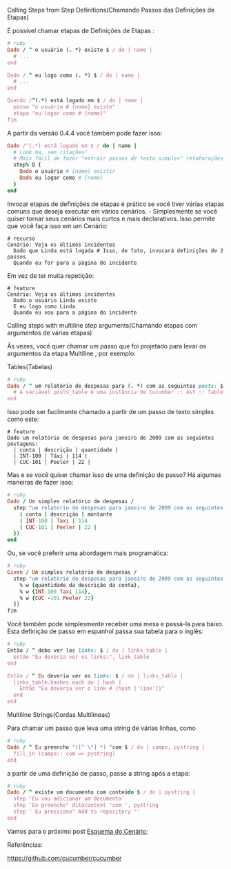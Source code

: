 Calling Steps from Step Definitions(Chamando Passos das Definições de Etapas)

É possível chamar etapas de Definições de Etapas :

```ruby
# ruby 
Dado / ^ o usuário (. *) existe $ / do | name | 
  # ... 
end 

Dado / ^ eu logo como (. *) $ / do | name | 
  # ... 
end 

Quando /^(.*) está logado em $ / do | name | 
  passo "o usuário # {nome} existe" 
  etapa "eu logar como # {nome}" 
fim
```

A partir da versão 0.4.4 você também pode fazer isso:

```ruby
Dado /^(.*) está logado em $ / do | name | 
  # Look ma, sem citações! 
  # Mais fácil de fazer "extrair passos de texto simples" refatorações com corte e colar! 
  step% Q { 
    Dado o usuário # {nome} existir 
    Dado eu logar como # {nome} 
  } 
end
```

Invocar etapas de definições de etapas é prático se você tiver várias etapas comuns que deseja executar em vários cenários. - Simplesmente se você quiser tornar seus cenários mais curtos e mais declarativos. Isso permite que você faça isso em um Cenário:

```
# recurso 
Cenário: Veja os últimos incidentes 
  Dado que Linda está logada # Isso, de fato, invocará definições de 2 passos 
  Quando eu for para a página do incidente
```

Em vez de ter muita repetição:

```
# feature 
Cenário: Veja os últimos incidentes 
  Dado o usuário Linda existe 
  E eu logo como Linda 
  Quando eu vou para a página do incidente
```

Calling steps with multiline step arguments(Chamando etapas com argumentos de várias etapas)

Às vezes, você quer chamar um passo que foi projetado para levar os argumentos da etapa Multiline , por exemplo:

Tables(Tabelas)

```ruby
# ruby 
Dado / ^ um relatório de despesas para (. *) com as seguintes posts: $ / do | date, posts_table | 
  # A variável posts_table é uma instância de Cucumber :: Ast :: Table 
end
```

Isso pode ser facilmente chamado a partir de um passo de texto simples como este:

```
# feature 
Dado um relatório de despesas para janeiro de 2009 com as seguintes postagens: 
  | conta | descrição | quantidade | 
  | INT-100 | Táxi | 114 | 
  | CUC-101 | Peeler | 22 |
```

Mas e se você quiser chamar isso de uma definição de passo? Há algumas maneiras de fazer isso:

```ruby
# ruby 
Dado / Um simples relatório de despesas / 
  step "um relatório de despesas para janeiro de 2009 com as seguintes postagens:", table (% { 
    | conta | descrição | montante 
    | INT-100 | Taxi | 114 
    | CUC-101 | Peeler | 22 | 
  }) 
end
```

Ou, se você preferir uma abordagem mais programática:

```ruby
# ruby 
Given / Um simples relatório de despesas / 
  step "um relatório de despesas para janeiro de 2009 com as seguintes postagens:", table ([ 
    % w {quantidade da descrição da conta}, 
    % w {INT-100 Taxi 114}, 
    % w {CUC -101 Peeler 22} 
  ]) 
fim
```

Você também pode simplesmente receber uma mesa e passá-la para baixo. Esta definição de passo em espanhol passa sua tabela para o inglês:

```ruby
# ruby 
Então / ^ debo ver los links: $ / do | links_table | 
  Então "Eu deveria ver os links:", link_table 
end 

Então / ^ Eu deveria ver os links: $ / do | links_table | 
  links_table.hashes.each do | hash | 
    Então "Eu deveria ver o link # {hash ['link']}" 
  end 
end
```

Multiline Strings(Cordas Multilíneas)

Para chamar um passo que leva uma string de várias linhas, como

```ruby
# ruby 
Dado / ^ Eu preencho "([^ \"] *) "com $ / do | campo, pystring | 
  fill_in (campo:: com => pystring) 
end
```

a partir de uma definição de passo, passe a string após a etapa:

```ruby
# ruby 
Dado / ^ existe um documento com conteúdo $ / do | pystring | 
  step 'Eu vou adicionar um documento'
  step 'Eu preencho" ditacontent "com ', pystring 
  step ' Eu pressiono" Add to repository "' 
end
```

Vamos para o próximo post [Esquema do Cenário](https://github.com/brunobatista25/best_archer/blob/master/tests/Cucumber/07-esquema_cenario.md); 

Referências:
	
https://github.com/cucumber/cucumber